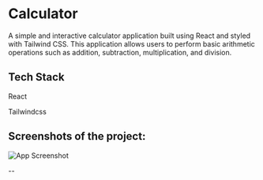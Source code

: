 Calculator
========================================================================================================================================
A simple and interactive calculator application built using React and styled with Tailwind CSS. This application allows users to perform basic arithmetic operations such as addition, subtraction, multiplication, and division.
## Tech Stack



React


Tailwindcss






## Screenshots of the project:

![App Screenshot](https://i.imgur.com/WMIwCZQ.png)

--







